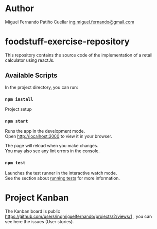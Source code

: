 # Author

Miguel Fernando Patiño Cuellar
ing.miguel.fernando@gmail.com

# foodstuff-exercise-repository
This repository contains the source code of the implementation of a retail calculator using reactJs.

## Available Scripts

In the project directory, you can run:

### `npm install`
Project setup

### `npm start`

Runs the app in the development mode.\
Open [http://localhost:3000](http://localhost:3000) to view it in your browser.

The page will reload when you make changes.\
You may also see any lint errors in the console.

### `npm test`

Launches the test runner in the interactive watch mode.\
See the section about [running tests](https://facebook.github.io/create-react-app/docs/running-tests) for more information.

# Project Kanban 

The Kanban board is public https://github.com/users/ingmiguelfernando/projects/2/views/1 , you can see here the issues (User stories).



